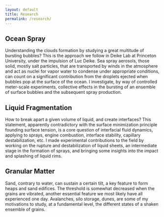 ```yaml
---
layout: default
title: Research
permalink: /research/
---
```


## Ocean Spray 
Understanding the clouds formation by studying a great multitude of bursting bubbles?
This is the approach we follow in Deike Lab at Princeton University, under the impulsion of Luc Deike.
Sea spray aerosols, those solid, mostly salt particles, that are transported by winds in the atmosphere and act as nuclei for vapor water to condense under appropriate conditions, can count on a significant contribution from the droplets ejected when bubbles pop at the surface of the ocean. 
I investigate, by way of controlled meter-scale experiments, collective effects in the bursting of an ensemble of surface bubbles and the subsequent spray production.

## Liquid Fragmentation 
How to break apart a given volume of liquid, and create interfaces?
This statement, apparently contradictory with the surface minimization principle founding surface tension, is a core question of interfacial fluid dynamics, applying to sprays, engine combustion, interface stability, capillary destabilization, etc.
I made experimental contributions to the field by working on the rupture and destabilization of liquid sheets, an intermediate stage in the formation of sprays, and bringing some insights into the impact and splashing of liquid rims.
  
## Granular Matter 
Sand, contrary to water, can sustain a certain tilt, a key feature to form heaps and sand edifices.
The threshold is somewhat decreased when the grains are vibrated, another essential feature we most likely have all experienced one day.
Avalanches, silo storage, dunes, are some of my motivations to study, at a fundamental level, the different states of a shaken ensemble of grains. 
